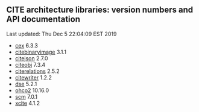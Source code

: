 ## CITE architecture libraries: version numbers and API documentation

Last updated: Thu Dec  5 22:04:09 EST 2019




  - [cex](cex/api/edu/holycross/shot/cex/index.html) 6.3.3
  - [citebinaryimage](citebinaryimage/api/edu/holycross/shot/citebinaryimage/index.html) 3.1.1
  - [citejson](CITE-JSON/api/edu/holycross/shot/citejson/index.html) 2.7.0
  - [citeobj](citeobj/api/edu/holycross/shot/citeobj/index.html) 7.3.4
  - [citerelations](citerelations/api/edu/holycross/shot/citerelation/index.html) 2.5.2
  - [citewriter](citewriter/api/edu/furman/classics/citewriter/index.html) 1.2.2
  - [dse](dse/api/edu/holycross/shot/dse/index.html) 5.2.1
  - [ohco2](ohco2/api/edu/holycross/shot/ohco2/index.html) 10.16.0
  - [scm](scm/api/edu/holycross/shot/scm/index.html) 7.0.1
  - [xcite](xcite/api/edu/holycross/shot/cite/index.html) 4.1.2
